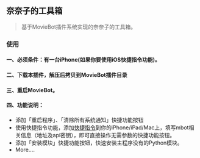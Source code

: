 ## 奈奈子的工具箱

> 基于MovieBot插件系统实现的奈奈子的工具箱。

### 使用

#### 一、必须条件：有一台iPhone(如果你要使用iOS快捷指令功能)。

#### 二、下载本插件，解压后拷贝到MovieBot插件目录

#### 三、重启MovieBot。

#### 四、功能说明：

- 添加「重启程序」、「清除所有系统通知」快捷功能按钮
- 使用快捷指令功能，添加[快捷指令](https://www.icloud.com/shortcuts/6291825ef5e14ece90173042de00126f)到你的iPhone/iPad/Mac上，填写mbot相关信息（地址及api密钥），即可直接操作无需参数的快捷功能按钮。
- 添加「安装模块」快捷功能按钮，快速安装主程序没有的Python模块。
- More....